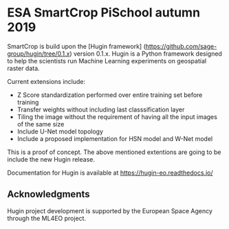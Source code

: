 # ESA SmartCrop PiSchool autumn 2019 


SmartCrop is build upon the [Hugin framework] (https://github.com/sage-group/hugin/tree/0.1.x) version 0.1.x. 
Hugin is a Python framework designed to help the scientists run Machine Learning experiments on geospatial raster data.

Current extensions include:

* Z Score standardization performed over entire training set before training
* Transfer weights without including last classsification layer
* Tiling the image without the requirement of having all the input images of the same size
* Include U-Net model topology
* Include a proposed implementation for HSN model and W-Net model


This is a proof of concept. The above mentioned extentions are going to be include the new Hugin release.

Documentation for Hugin is available at https://hugin-eo.readthedocs.io/


## Acknowledgments

Hugin project development is supported by the European Space Agency through the ML4EO project.

